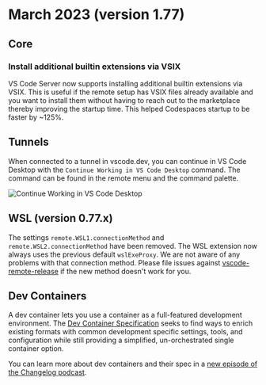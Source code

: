 # March 2023 (version 1.77)

## Core

### Install additional builtin extensions via VSIX

VS Code Server now supports installing additional builtin extensions via VSIX. This is useful if the remote setup has VSIX files already available and you want to install them without having to reach out to the marketplace thereby improving the startup time. This helped Codespaces startup to be faster by ~125%.


## Tunnels

When connected to a tunnel in vscode.dev, you can continue in VS Code Desktop with the `Continue Working in VS Code Desktop` command. The command can be found in the remote menu and the command palette.

![Continue Working in VS Code Desktop](./images/1_77/tunnel-open-in-desktop.png)

## WSL (version 0.77.x)

The settings `remote.WSL1.connectionMethod` and `remote.WSL2.connectionMethod` have been removed. The WSL extension now always uses the previous default `wslExeProxy`. We are not aware of any problems with that connection method. Please file issues against [vscode-remote-release](https://github.com/microsoft/vscode-remote-release/issues) if the new method doesn't work for you.

## Dev Containers

A dev container lets you use a container as a full-featured development environment. The [Dev Container Specification](https://containers.dev/) seeks to find ways to enrich existing formats with common development specific settings, tools, and configuration while still providing a simplified, un-orchestrated single container option. 

You can learn more about dev containers and their spec in a [new episode of the Changelog podcast](https://changelog.com/podcast/529).
